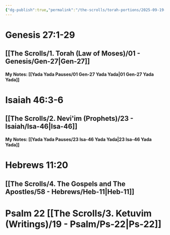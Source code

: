 ```yaml
---
{"dg-publish":true,"permalink":"/the-scrolls/torah-portions/2025-09-19-shabbat-reading/","tags":["#TheScrolls","#TorahPortions"]}
---
```


# Genesis 27:1-29
## [[The Scrolls/1. Torah (Law of Moses)/01 - Genesis/Gen-27\|Gen-27]]
#### My Notes: [[Yada Yada Pauses/01 Gen-27 Yada Yada\|01 Gen-27 Yada Yada]]
# Isaiah 46:3-6
## [[The Scrolls/2. Nevi'im (Prophets)/23 - Isaiah/Isa-46\|Isa-46]]
#### My Notes: [[Yada Yada Pauses/23 Isa-46 Yada Yada\|23 Isa-46 Yada Yada]]
# Hebrews 11:20
## [[The Scrolls/4. The Gospels and The Apostles/58 - Hebrews/Heb-11\|Heb-11]]
# Psalm 22 [[The Scrolls/3. Ketuvim (Writings)/19 - Psalm/Ps-22\|Ps-22]]